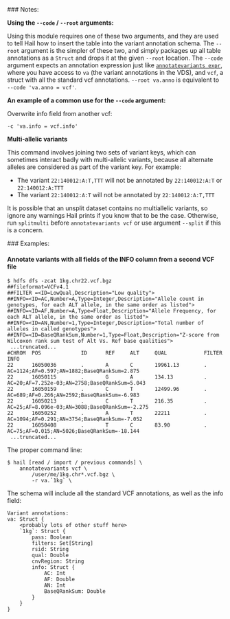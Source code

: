 <div class="cmdhead"></div>

<div class="description"></div>

<div class="synopsis"></div>

<div class="options"></div>

<div class="cmdsubsection">
### Notes:

**Using the `--code` / `--root` arguments:**

Using this module requires one of these two arguments, and they are used to tell Hail how to insert the table into the variant annotation schema.  The `--root` argument is the simpler of these two, and simply packages up all table annotations as a `Struct` and drops it at the given `--root` location.  The `--code` argument expects an annotation expression just like [`annotatevariants expr`](AnnotateVariantsExpr.md), where you have access to `va` (the variant annotations in the VDS), and `vcf`, a struct with all the standard vcf annotations.  `--root va.anno` is equivalent to `--code 'va.anno = vcf'`.

**An example of a common use for the `--code` argument:**

Overwrite info field from another vcf:
```
-c 'va.info = vcf.info'
```

**Multi-allelic variants**

This command involves joining two sets of variant keys, which can sometimes interact badly with multi-allelic variants, because all alternate alleles are considered as part of the variant key.  For example:

 - The variant `22:140012:A:T,TTT` will not be annotated by `22:140012:A:T` or `22:140012:A:TTT`
 - The variant `22:140012:A:T` will not be annotated by `22:140012:A:T,TTT`

It is possible that an unsplit dataset contains no multiallelic variants, so ignore any warnings Hail prints if you know that to be the case.  Otherwise, run `splitmulti` before `annotatevariants vcf` or use argument `--split` if this is a concern.

</div>

<div class="cmdsubsection">
### Examples:

<h4 class="example">Annotate variants with all fields of the INFO column from a second VCF file</h4>

```
$ hdfs dfs -zcat 1kg.chr22.vcf.bgz
##fileformat=VCFv4.1
##FILTER =<ID=LowQual,Description="Low quality">
##INFO=<ID=AC,Number=A,Type=Integer,Description="Allele count in genotypes, for each ALT allele, in the same order as listed">
##INFO=<ID=AF,Number=A,Type=Float,Description="Allele Frequency, for each ALT allele, in the same order as listed">
##INFO=<ID=AN,Number=1,Type=Integer,Description="Total number of alleles in called genotypes">
##INFO=<ID=BaseQRankSum,Number=1,Type=Float,Description="Z-score from Wilcoxon rank sum test of Alt Vs. Ref base qualities">
 ...truncated...
#CHROM  POS             ID      REF     ALT     QUAL            FILTER  INFO
22      16050036        .       A       C       19961.13        .       AC=1124;AF=0.597;AN=1882;BaseQRankSum=2.875
22      16050115        .       G       A       134.13          .       AC=20;AF=7.252e-03;AN=2758;BaseQRankSum=5.043
22      16050159        .       C       T       12499.96        .       AC=689;AF=0.266;AN=2592;BaseQRankSum=-6.983
22      16050213        .       C       T       216.35          .       AC=25;AF=8.096e-03;AN=3088;BaseQRankSum=-2.275
22      16050252        .       A       T       22211           .       AC=1094;AF=0.291;AN=3754;BaseQRankSum=-7.052
22      16050408        .       T       C       83.90           .       AC=75;AF=0.015;AN=5026;BaseQRankSum=-18.144
 ...truncated...
```

The proper command line:

```
$ hail [read / import / previous commands] \
    annotatevariants vcf \
        /user/me/1kg.chr*.vcf.bgz \
        -r va.`1kg` \
```

The schema will include all the standard VCF annotations, as well as the info field:

```
Variant annotations:
va: Struct {
    <probably lots of other stuff here>
    `1kg`: Struct {
        pass: Boolean
        filters: Set[String]
        rsid: String
        qual: Double
        cnvRegion: String
        info: Struct {
            AC: Int
            AF: Double
            AN: Int
            BaseQRankSum: Double
        }
    }
}
```
</div>